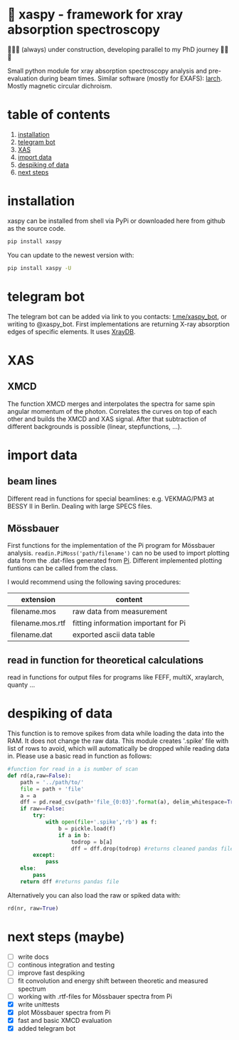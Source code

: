# 🔬 xaspy - framework for xray absorption spectroscopy

🚧🚧🚧 (always) under construction, developing parallel to my PhD journey 🚧🚧🚧

Small python module for xray absorption spectroscopy analysis and pre-evaluation during beam times. Similar software (mostly for EXAFS): [larch](https://github.com/xraypy/xraylarch). Mostly magnetic circular dichroism.

# table of contents

1. [installation](#installation)
2. [telegram bot](#telegram-bot)
3. [XAS](#xas)
4. [import data](#import-data)
5. [despiking of data](#despiking-of-data)
6. [next steps](#next-steps)

# installation

xaspy can be installed from shell via PyPi or downloaded here from github as the source code.

```bash
pip install xaspy
```

You can update to the newest version with:

```bash
pip install xaspy -U
```

# telegram bot

The telegram bot can be added via link to you contacts: [t.me/xaspy_bot](https://t.me/xaspy_bot), or writing to @xaspy_bot. First implementations are returning X-ray absorption edges of specific elements. It uses [XrayDB](https://github.com/xraypy/XrayDB).

# XAS

## XMCD

The function XMCD merges and interpolates the spectra for same spin angular momentum of the photon. Correlates the curves on top of each other and builds the XMCD and XAS signal. After that subtraction of different backgrounds is possible (linear, stepfunctions, ...).

# import data

## beam lines

Different read in functions for special beamlines: e.g. VEKMAG/PM3 at BESSY II in Berlin. Dealing with large SPECS files.

## Mössbauer

First functions for the implementation of the Pi program for Mössbauer analysis. `readin.PiMoss('path/filename')` can no be used to import plotting data from the .dat-files generated from [Pi](https://www.uni-due.de/~hm236ap/hoersten/home.html). Different implemented plotting funtions can be called from the class.

I would recommend using the following saving procedures:

| extension        | content                              |
| ---------------- | ------------------------------------ |
| filename.mos     | raw data from measurement            |
| filename.mos.rtf | fitting information important for Pi |
| filename.dat     | exported ascii data table            |

## read in function for theoretical calculations

read in functions for output files for programs like FEFF, multiX, xraylarch, quanty ...

# despiking of data

This function is to remove spikes from data while loading the data into the RAM. It does not change the raw data. This module creates '.spike' file with list of rows to avoid, which will automatically be dropped while reading data in. Please use a basic read in function as follows:

```python
#function for read in a is number of scan
def rd(a,raw=False):
    path = '../path/to/'
    file = path + 'file'
    a = a
    dff = pd.read_csv(path+'file_{0:03}'.format(a), delim_whitespace=True,skiprows=[1]) # example readin
    if raw==False:
        try:
            with open(file+'.spike','rb') as f:
                b = pickle.load(f)
                if a in b:
                    todrop = b[a]
                    dff = dff.drop(todrop) #returns cleaned pandas file if .spike is existent and has an entry for scan number
        except:
            pass
    else:
        pass
    return dff #returns pandas file
```

Alternatively you can also load the raw or spiked data with:

```python
rd(nr, raw=True)
```

# next steps (maybe)

- [ ] write docs
- [ ] continous integration and testing
- [ ] improve fast despiking
- [ ] fit convolution and energy shift between theoretic and measured spectrum
- [ ] working with .rtf-files for Mössbauer spectra from Pi
- [x] write unittests
- [x] plot Mössbauer spectra from Pi
- [x] fast and basic XMCD evaluation
- [x] added telegram bot
